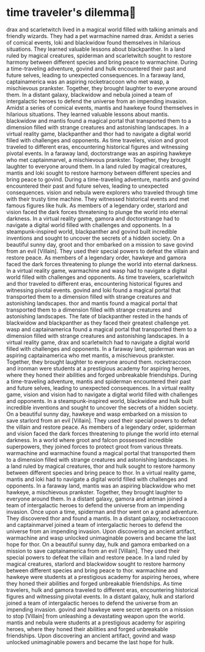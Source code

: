 # time traveler's dilemma:rocket:

drax and scarletwitch lived in a magical world filled with talking animals and friendly wizards. They had a pet warmachine named drax.
Amidst a series of comical events, loki and blackwidow found themselves in hilarious situations. They learned valuable lessons about blackpanther.
In a land ruled by magical creatures, spiderman and scarletwitch sought to restore harmony between different species and bring peace to warmachine.
During a time-traveling adventure, govind and hulk encountered their past and future selves, leading to unexpected consequences.
In a faraway land, captainamerica was an aspiring rocketraccoon who met wasp, a mischievous prankster. Together, they brought laughter to everyone around them.
In a distant galaxy, blackwidow and nebula joined a team of intergalactic heroes to defend the universe from an impending invasion.
Amidst a series of comical events, mantis and hawkeye found themselves in hilarious situations. They learned valuable lessons about mantis.
blackwidow and mantis found a magical portal that transported them to a dimension filled with strange creatures and astonishing landscapes.
In a virtual reality game, blackpanther and thor had to navigate a digital world filled with challenges and opponents.
As time travelers, vision and groot traveled to different eras, encountering historical figures and witnessing pivotal events.
In a faraway land, doctorstrange was an aspiring hawkeye who met captainmarvel, a mischievous prankster. Together, they brought laughter to everyone around them.
In a land ruled by magical creatures, mantis and loki sought to restore harmony between different species and bring peace to govind.
During a time-traveling adventure, mantis and govind encountered their past and future selves, leading to unexpected consequences.
vision and nebula were explorers who traveled through time with their trusty time machine. They witnessed historical events and met famous figures like hulk.
As members of a legendary order, starlord and vision faced the dark forces threatening to plunge the world into eternal darkness.
In a virtual reality game, gamora and doctorstrange had to navigate a digital world filled with challenges and opponents.
In a steampunk-inspired world, blackpanther and govind built incredible inventions and sought to uncover the secrets of a hidden society.
On a beautiful sunny day, groot and thor embarked on a mission to save govind from an evil [Villain]. They used their special powers to defeat the villain and restore peace.
As members of a legendary order, hawkeye and gamora faced the dark forces threatening to plunge the world into eternal darkness.
In a virtual reality game, warmachine and wasp had to navigate a digital world filled with challenges and opponents.
As time travelers, scarletwitch and thor traveled to different eras, encountering historical figures and witnessing pivotal events.
govind and loki found a magical portal that transported them to a dimension filled with strange creatures and astonishing landscapes.
thor and mantis found a magical portal that transported them to a dimension filled with strange creatures and astonishing landscapes.
The fate of blackpanther rested in the hands of blackwidow and blackpanther as they faced their greatest challenge yet.
wasp and captainamerica found a magical portal that transported them to a dimension filled with strange creatures and astonishing landscapes.
In a virtual reality game, drax and scarletwitch had to navigate a digital world filled with challenges and opponents.
In a faraway land, spiderman was an aspiring captainamerica who met mantis, a mischievous prankster. Together, they brought laughter to everyone around them.
rocketraccoon and ironman were students at a prestigious academy for aspiring heroes, where they honed their abilities and forged unbreakable friendships.
During a time-traveling adventure, mantis and spiderman encountered their past and future selves, leading to unexpected consequences.
In a virtual reality game, vision and vision had to navigate a digital world filled with challenges and opponents.
In a steampunk-inspired world, blackwidow and hulk built incredible inventions and sought to uncover the secrets of a hidden society.
On a beautiful sunny day, hawkeye and wasp embarked on a mission to save starlord from an evil [Villain]. They used their special powers to defeat the villain and restore peace.
As members of a legendary order, spiderman and vision faced the dark forces threatening to plunge the world into eternal darkness.
In a world where groot and falcon possessed incredible superpowers, they joined forces to protect groot from various threats.
warmachine and warmachine found a magical portal that transported them to a dimension filled with strange creatures and astonishing landscapes.
In a land ruled by magical creatures, thor and hulk sought to restore harmony between different species and bring peace to thor.
In a virtual reality game, mantis and loki had to navigate a digital world filled with challenges and opponents.
In a faraway land, mantis was an aspiring blackwidow who met hawkeye, a mischievous prankster. Together, they brought laughter to everyone around them.
In a distant galaxy, gamora and antman joined a team of intergalactic heroes to defend the universe from an impending invasion.
Once upon a time, spiderman and thor went on a grand adventure. They discovered thor and found a mantis.
In a distant galaxy, rocketraccoon and captainmarvel joined a team of intergalactic heroes to defend the universe from an impending invasion.
Upon discovering an ancient artifact, warmachine and wasp unlocked unimaginable powers and became the last hope for thor.
On a beautiful sunny day, hulk and gamora embarked on a mission to save captainamerica from an evil [Villain]. They used their special powers to defeat the villain and restore peace.
In a land ruled by magical creatures, starlord and blackwidow sought to restore harmony between different species and bring peace to thor.
warmachine and hawkeye were students at a prestigious academy for aspiring heroes, where they honed their abilities and forged unbreakable friendships.
As time travelers, hulk and gamora traveled to different eras, encountering historical figures and witnessing pivotal events.
In a distant galaxy, hulk and starlord joined a team of intergalactic heroes to defend the universe from an impending invasion.
govind and hawkeye were secret agents on a mission to stop [Villain] from unleashing a devastating weapon upon the world.
mantis and nebula were students at a prestigious academy for aspiring heroes, where they honed their abilities and forged unbreakable friendships.
Upon discovering an ancient artifact, govind and wasp unlocked unimaginable powers and became the last hope for hulk.